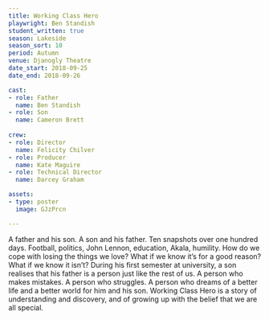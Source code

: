 ```yaml
---
title: Working Class Hero
playwright: Ben Standish
student_written: true
season: Lakeside
season_sort: 10
period: Autumn
venue: Djanogly Theatre
date_start: 2018-09-25
date_end: 2018-09-26

cast: 
- role: Father 
  name: Ben Standish 
- role: Son
  name: Cameron Brett 
  
crew:
- role: Director 
  name: Felicity Chilver 
- role: Producer
  name: Kate Maguire
- role: Technical Director
  name: Darcey Graham

assets:
- type: poster
  image: GJzPrcn

---
```


A father and his son. A son and his father.  Ten snapshots over one hundred days. Football, politics, John Lennon, education, Akala, humility.  How do we cope with losing the things we love?  What if we know it’s for a good reason?  What if we know it isn’t?  During his first semester at university, a son realises that his father is a person just like the rest of us.  A person who makes mistakes.  A person who struggles.  A person who dreams of a better life and a better world for him and his son.  Working Class Hero is a story of understanding and discovery, and of growing up with the belief that we are all special.
